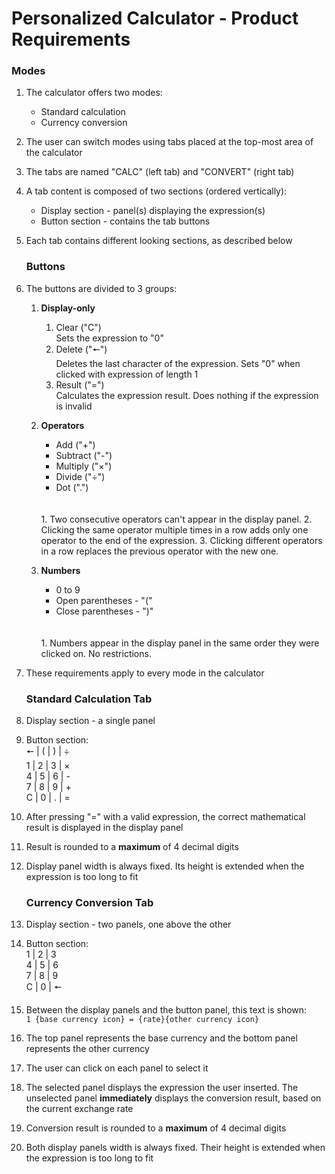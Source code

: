 # Personalized Calculator - Product Requirements
### Modes
1. The calculator offers two modes:
    * Standard calculation
    * Currency conversion
2. The user can switch modes using tabs placed at the top-most area of the calculator
3. The tabs are named "CALC" (left tab) and "CONVERT" (right tab)
4. A tab content is composed of two sections (ordered vertically):
    * Display section - panel(s) displaying the expression(s)
    * Button section - contains the tab buttons
5. Each tab contains different looking sections, as described below

    ### Buttons
6. The buttons are divided to 3 groups:
    1. **Display-only**  
        1. Clear ("C")  
        Sets the expression to "0"
        2. Delete ("🠔")  
        Deletes the last character of the expression. Sets "0" when clicked with expression of length 1
        3. Result ("=")  
        Calculates the expression result. Does nothing if the expression is invalid
    
    2. **Operators**
        * Add ("+")
        * Subtract ("-")
        * Multiply ("×")
        * Divide ("÷")
        * Dot (".")
        <br/>
        <br/>
        1. Two consecutive operators can't appear in the display panel.
        2. Clicking the same operator multiple times in a row adds only one operator to the end of the expression.
        3. Clicking different operators in a row replaces the previous operator with the new one.
        
    3. **Numbers**
        * 0 to 9
        * Open parentheses - "("
        * Close parentheses - ")"
        <br/>
        <br/>
        1. Numbers appear in the display panel in the same order they were clicked on. No restrictions.
7. These requirements apply to every mode in the calculator

    ### Standard Calculation Tab
8. Display section - a single panel
9. Button section:  
    🠔 | ( | ) | ÷  
    1 | 2 | 3 | ×  
    4 | 5 | 6 | -  
    7 | 8 | 9 | +  
    C | 0 | . | =
10. After pressing "=" with a valid expression, the correct mathematical result is displayed in the display panel
11. Result is rounded to a **maximum** of 4 decimal digits
12. Display panel width is always fixed. Its height is extended when the expression is too long to fit

    ### Currency Conversion Tab
13. Display section - two panels, one above the other
14. Button section:  
    1 | 2 | 3  
    4 | 5 | 6  
    7 | 8 | 9  
    C | 0 | 🠔
15. Between the display panels and the button panel, this text is shown:  
`1 {base currency icon} = {rate}{other currency icon}` 
16. The top panel represents the base currency and the bottom panel represents the other currency
17. The user can click on each panel to select it
18. The selected panel displays the expression the user inserted. The unselected panel **immediately** displays the conversion result, based on the current exchange rate
19. Conversion result is rounded to a **maximum** of 4 decimal digits
20. Both display panels width is always fixed. Their height is extended when the expression is too long to fit